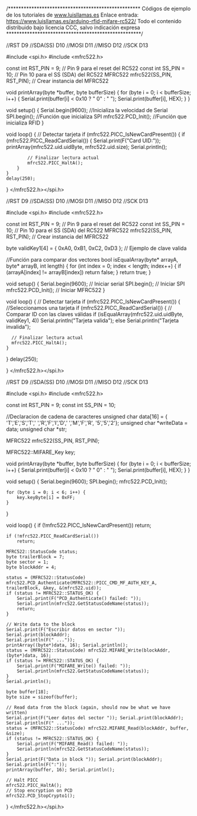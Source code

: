 /***************************************************
Códigos de ejemplo de los tutoriales de www.luisllamas.es
Enlace entrada: https://www.luisllamas.es/arduino-rfid-mifare-rc522/
Todo el contenido distribuido bajo licencia CCC, salvo indicación expresa
****************************************************/

//RST	        D9
//SDA(SS)      D10
//MOSI         D11
//MISO         D12
//SCK          D13

#include <spi.h>
#include <mfrc522.h>

const int RST_PIN = 9;				// Pin 9 para el reset del RC522
const int SS_PIN = 10;				// Pin 10 para el SS (SDA) del RC522
MFRC522 mfrc522(SS_PIN, RST_PIN);   // Crear instancia del MFRC522

void printArray(byte *buffer, byte bufferSize) {
	for (byte i = 0; i < bufferSize; i++) {
		Serial.print(buffer[i] < 0x10 ? " 0" : " ");
		Serial.print(buffer[i], HEX);
	}
}

void setup()
{
	Serial.begin(9600);		//Inicializa la velocidad de Serial
	SPI.begin();			//Función que inicializa SPI
	mfrc522.PCD_Init();     //Función  que inicializa RFID
}

void loop()
{
	// Detectar tarjeta
	if (mfrc522.PICC_IsNewCardPresent())
	{
		if (mfrc522.PICC_ReadCardSerial())
		{
			Serial.print(F("Card UID:"));
			printArray(mfrc522.uid.uidByte, mfrc522.uid.size);
			Serial.println();

			// Finalizar lectura actual
			mfrc522.PICC_HaltA();
		}
	}
	delay(250);
}
</mfrc522.h></spi.h>

//RST          D9
//SDA(SS)      D10
//MOSI         D11
//MISO         D12
//SCK          D13

#include <spi.h>
#include <mfrc522.h>

const int RST_PIN = 9;        // Pin 9 para el reset del RC522
const int SS_PIN = 10;        // Pin 10 para el SS (SDA) del RC522
MFRC522 mfrc522(SS_PIN, RST_PIN);   // Crear instancia del MFRC522

byte validKey1[4] = { 0xA0, 0xB1, 0xC2, 0xD3 };  // Ejemplo de clave valida

//Función para comparar dos vectores
bool isEqualArray(byte* arrayA, byte* arrayB, int length)
{
  for (int index = 0; index < length; index++)
  {
    if (arrayA[index] != arrayB[index]) return false;
  }
  return true;
}

void setup() {
  Serial.begin(9600); // Iniciar serial
  SPI.begin();        // Iniciar SPI
  mfrc522.PCD_Init(); // Iniciar MFRC522
}

void loop() {
  // Detectar tarjeta
  if (mfrc522.PICC_IsNewCardPresent())
  {
    //Seleccionamos una tarjeta
    if (mfrc522.PICC_ReadCardSerial())
    {
      // Comparar ID con las claves válidas
      if (isEqualArray(mfrc522.uid.uidByte, validKey1, 4))
        Serial.println("Tarjeta valida");
      else
        Serial.println("Tarjeta invalida");

      // Finalizar lectura actual
      mfrc522.PICC_HaltA();
    }
  }
  delay(250);

}
</mfrc522.h></spi.h>

//RST	        D9
//SDA(SS)      D10
//MOSI         D11
//MISO         D12
//SCK          D13

#include <spi.h>
#include <mfrc522.h>

const int RST_PIN = 9;
const int SS_PIN = 10;

//Declaracion de cadena de caracteres
unsigned char data[16] = { 'T','E','S','T',' ','R','F','I','D',' ','M','F','R', '5','5','2'}; 
unsigned char *writeData = data; 
unsigned char *str;

MFRC522 mfrc522(SS_PIN, RST_PIN);

MFRC522::MIFARE_Key key;

void printArray(byte *buffer, byte bufferSize) {
	for (byte i = 0; i < bufferSize; i++) {
		Serial.print(buffer[i] < 0x10 ? " 0" : " ");
		Serial.print(buffer[i], HEX);
	}
}

void setup()
{
	Serial.begin(9600);
	SPI.begin();
	mfrc522.PCD_Init();

	for (byte i = 0; i < 6; i++) {
		key.keyByte[i] = 0xFF;
	}
}

void loop()
{
	if (!mfrc522.PICC_IsNewCardPresent())
		return;

	if (!mfrc522.PICC_ReadCardSerial())
		return;

	MFRC522::StatusCode status;
	byte trailerBlock = 7;
	byte sector = 1;
	byte blockAddr = 4;

	status = (MFRC522::StatusCode) mfrc522.PCD_Authenticate(MFRC522::PICC_CMD_MF_AUTH_KEY_A, trailerBlock, &key, &(mfrc522.uid));
	if (status != MFRC522::STATUS_OK) {
		Serial.print(F("PCD_Authenticate() failed: "));
		Serial.println(mfrc522.GetStatusCodeName(status));
		return;
	}

	// Write data to the block
	Serial.print(F("Escribir datos en sector "));
	Serial.print(blockAddr);
	Serial.println(F(" ..."));
	printArray((byte*)data, 16); Serial.println();
	status = (MFRC522::StatusCode) mfrc522.MIFARE_Write(blockAddr, (byte*)data, 16);
	if (status != MFRC522::STATUS_OK) {
		Serial.print(F("MIFARE_Write() failed: "));
		Serial.println(mfrc522.GetStatusCodeName(status));
	}
	Serial.println();

	byte buffer[18];
	byte size = sizeof(buffer);

	// Read data from the block (again, should now be what we have written)
	Serial.print(F("Leer datos del sector ")); Serial.print(blockAddr);
	Serial.println(F(" ..."));
	status = (MFRC522::StatusCode) mfrc522.MIFARE_Read(blockAddr, buffer, &size);
	if (status != MFRC522::STATUS_OK) {
		Serial.print(F("MIFARE_Read() failed: "));
		Serial.println(mfrc522.GetStatusCodeName(status));
	}
	Serial.print(F("Data in block ")); Serial.print(blockAddr); Serial.println(F(":"));
	printArray(buffer, 16); Serial.println();

	// Halt PICC
	mfrc522.PICC_HaltA();
	// Stop encryption on PCD
	mfrc522.PCD_StopCrypto1();
}
</mfrc522.h></spi.h>
